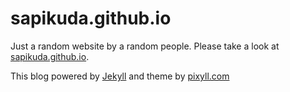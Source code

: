 # sapikuda.github.io
Just a random website by a random people. Please take a look at [sapikuda.github.io](http://sapikuda.github.io).

This blog powered by [Jekyll](http://jekyllrb.com/) and theme by [pixyll.com](http://pixyll.com/)
